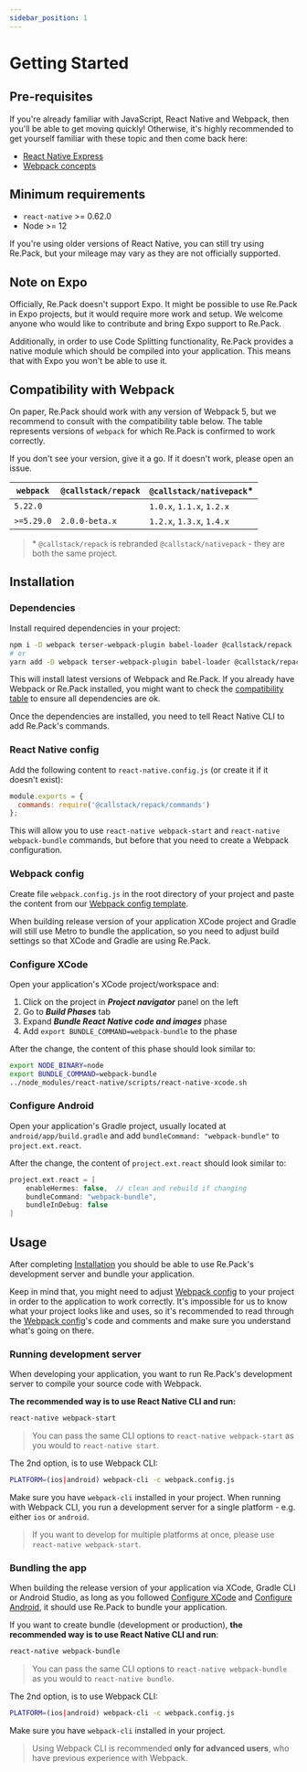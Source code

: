 ```yaml
---
sidebar_position: 1
---
```


# Getting Started

## Pre-requisites

If you're already familiar with JavaScript, React Native and Webpack, then you'll be able to get moving quickly! Otherwise, it's highly recommended to get yourself familiar with these topic and then come back here:

- [React Native Express](https://www.reactnative.express/)
- [Webpack concepts](https://webpack.js.org/concepts/)

## Minimum requirements

- `react-native` >= 0.62.0
- Node >= 12

If you're using older versions of React Native, you can still try using Re.Pack, but your mileage may vary as they are not officially supported.

## Note on Expo

Officially, Re.Pack doesn't support Expo. It might be possible to use Re.Pack in Expo projects, but it would require more work and setup. We welcome anyone who would like to contribute and bring Expo support to Re.Pack.

Additionally, in order to use Code Splitting functionality, Re.Pack provides a native module which should be compiled into your application. This means that with Expo you won't be able to use it.

## Compatibility with Webpack

On paper, Re.Pack should work with any version of Webpack 5, but we recommend to consult with the compatibility table below.
The table represents versions of `webpack` for which Re.Pack is confirmed to work correctly.

If you don't see your version, give it a go. If it doesn't work, please open an issue.


| `webpack`  | `@callstack/repack` | `@callstack/nativepack`*  |
| ---------- | ------------------- | ------------------------- |
| `5.22.0`   |                     | `1.0.x`, `1.1.x`, `1.2.x` |
| `>=5.29.0` | `2.0.0-beta.x`      | `1.2.x`, `1.3.x`, `1.4.x` |

> \* `@callstack/repack` is rebranded `@callstack/nativepack` - they are both the same project.

## Installation

### Dependencies

Install required dependencies in your project:

```bash
npm i -D webpack terser-webpack-plugin babel-loader @callstack/repack
# or
yarn add -D webpack terser-webpack-plugin babel-loader @callstack/repack
```

This will install latest versions of Webpack and Re.Pack. If you already have Webpack or Re.Pack installed, you might want to check the [compatibility table](#compatibility-with-webpack) to ensure all dependencies are ok.

Once the dependencies are installed, you need to tell React Native CLI to add Re.Pack's commands. 

### React Native config

Add the following content to `react-native.config.js` (or create it if it doesn't exist):

```js
module.exports = {
  commands: require('@callstack/repack/commands')
};
```

This will allow you to use `react-native webpack-start` and `react-native webpack-bundle` commands, but before that you need to create a Webpack configuration.

### Webpack config

Create file `webpack.config.js` in the root directory of your project and paste the content from our [Webpack config template](https://github.com/callstack/repack/blob/main/templates/webpack.config.js).

When building release version of your application XCode project and Gradle will still use Metro to bundle the application, so you need to adjust build settings so that XCode and Gradle are using Re.Pack.

### Configure XCode

Open your application's XCode project/workspace and:

1. Click on the project in **_Project navigator_** panel on the left
2. Go to **_Build Phases_** tab
3. Expand **_Bundle React Native code and images_** phase
4. Add `export BUNDLE_COMMAND=webpack-bundle` to the phase

After the change, the content of this phase should look similar to:

```bash
export NODE_BINARY=node
export BUNDLE_COMMAND=webpack-bundle
../node_modules/react-native/scripts/react-native-xcode.sh
```

### Configure Android

Open your application's Gradle project, usually located at `android/app/build.gradle` and add `bundleCommand: "webpack-bundle"` to `project.ext.react`.

After the change, the content of `project.ext.react` should look similar to:

```groovy
project.ext.react = [
    enableHermes: false,  // clean and rebuild if changing
    bundleCommand: "webpack-bundle",
    bundleInDebug: false
]
```

## Usage

After completing [Installation](#installation) you should be able to use Re.Pack's development server and bundle your application.

Keep in mind that, you might need to adjust [Webpack config](#webpack-config) to your project in order to the application to work correctly. It's impossible for us to know what your project looks like and uses, so it's recommended to read through the [Webpack config](#webpack-config)'s code and comments and make sure you understand what's going on there.

### Running development server

When developing your application, you want to run Re.Pack's development server to compile your source code with Webpack.

**The recommended way is to use React Native CLI and run:**

```bash
react-native webpack-start
```

> You can pass the same CLI options to `react-native webpack-start` as you would to `react-native start`.

The 2nd option, is to use Webpack CLI:

```bash
PLATFORM=(ios|android) webpack-cli -c webpack.config.js
```

Make sure you have `webpack-cli` installed in your project. When running with Webpack CLI, you run a development server for a single platform - e.g. either `ios` or `android`.

> If you want to develop for multiple platforms at once, please use `react-native webpack-start`.

### Bundling the app

When building the release version of your application via XCode, Gradle CLI or Android Studio, as long as you followed [Configure XCode](#configure-xcode) and [Configure Android](#configure-android), it should use Re.Pack to bundle your application.

If you want to create bundle (development or production), **the recommended way is to use React Native CLI and run**:

```bash
react-native webpack-bundle
```

> You can pass the same CLI options to `react-native webpack-bundle` as you would to `react-native bundle`.

The 2nd option, is to use Webpack CLI:

```bash
PLATFORM=(ios|android) webpack-cli -c webpack.config.js
```

Make sure you have `webpack-cli` installed in your project.

> Using Webpack CLI is recommended **only for advanced users**, who have previous experience with Webpack. 








